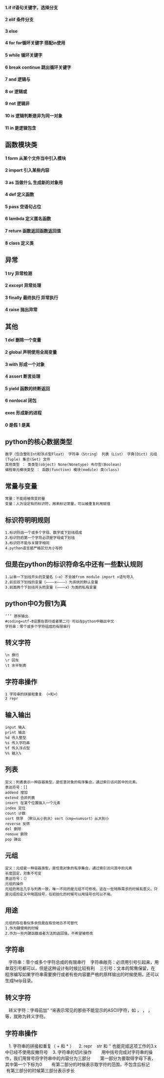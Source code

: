 #### 1.if if语句关键字，选择分支
#### 2 elif 条件分支
#### 3 else 
#### 4 for for循环关键字 搭配in使用
#### 5 while 循环关键字
#### 6 break continue 跳出循环关键字
#### 7 and 逻辑与
#### 8 or 逻辑或
#### 9 not 逻辑非
#### 10 is 逻辑判断是非为同一对象
#### 11 in 是逻辑包含
## 函数模块类
#### 1 form 从某个文件当中引入模块
#### 2 import 引入某些内容
#### 3 as 当做什么 生成新的对象用
#### 4 def 定义函数
#### 5 pass 空语句占位
#### 6 lambda 定义匿名函数
#### 7 return 函数返回函数返回值
#### 8 class 定义类
## 异常
#### 1 try 异常检测
#### 2 except 异常处理
#### 3 finally 最终执行 异常执行
#### 4 raise 抛出异常
## 其他
#### 1 del 删除一个变量
#### 2 global 声明使用全局变量
#### 3 with 形成一个对象
#### 4 assert 断言处理
#### 5 yield 函数的终断返回
#### 6 nonlocal 闭包
#### exec 形成新的进程
#### 0 是假  1 是真
## python的核心数据类型
    数字（包含整形Int和浮点型Float） 字符串（String） 列表（List） 字典(Dict) 元组(Tuple) 集合(Set) 文件
    其他类型 ： 类类型(object) None(Nonetype) 布尔型(Boolean)
    编程单元模块类型 ： 函数(function) 模块(module) 类(class)

## 常量与变量
    常量：不能给被改变的量
    变量：人为设定有的标识符，用来标记常量，可以被重复利用赋值

## 标识符明明规则
    1.标识符由一个或多个字母、数字或下划线组成
    2.标识符的第一个字符必须是字母或下划线
    3.标识符不能与关键字相同
    4.python语言是严格区分大小写的
## 但是在python的标识符命名中还有一些默认规则
    1.以单一下划线开头的变量名（—x）不会被from module import ×语句导入
    2.前后双下划线的变量（————x————）为系统的默认变量
    3.前面两个下划线开头的变量（————x）为类的私有变量

## python中0为假1为真
    ‘’‘ 原样输出
    #coding=utf-8设置在首行或者第二行 可以在python中输出中文
    字符串：零个或多个字符组成的有限串行
## 转义字符
    \n 换行
    \r 回车
    \t 水平制表

## 字符串操作
    1 字符串的拼接和重复 （+和×）
    2 repr

## 输入输出
    input 输入
    print 输出
    %d 传入整型
    %s 传入字符串
    %f 传入浮点型
    %% 输入%

## 列表
    定义：列表表示一种容器类型，是任意对象的有序集合，通过索引访问其中的元素。
    表达符号：[]
    addend 增加
    extend 合并列表
    insert 在某个位置插入一个元素
    index 定位
    count 计数
    sort 排序 （默认从小到大）sort（cmp=numsort）从大到小
    reverse 反转
    del 删除
    remove 删除
    pop 弹出  

## 元组
    定义：元组是一种容器类型，是任意对象的有序集合，通过索引访问其中的元素
    长度固定，对象不可变
    表达符号：（）
    元组的操作
    元组的用法几乎与列表一致，唯一不同的是元组不可修改，这在一些特殊需求的时候有意义。只是元组的定义中用圆括号，在初始化的时候可以用括号也可以不用。
## 用途
    元组的存在看似多余但是在有些地方不可替代
    1.作为键使用的时候
    2.作为一些内建函数或者方法的返回值，不希望被修改 
    
## 字符串
    字符串：零个或多个字符总成的有限串行
    字符串敞亮：必须用引号引起来，用单双引号都可以，但是这种设计有时候比较有利
    三引号：文本的鸳鸯保留，在程序编写如果字符串需要换行或者有些内容要严格的原样输出的时候使用。还可以生成help目录。
## 转义字符
    转义字符：字母前加” “来表示常见的那些不能显示的ASCII字符，如 ， ， ，等，就称为转义字符。
   
## 字符串操作
    1. 字符串的拼接和重复（ + 和 * ）
    2. repr
    str 和 ’‘ 也能完成这项工作的3.x中已经不使用反撇符号
    3. 字符串的切片操作
        用中括号完成对字符串的操作，我们用冒号将字符串中的内容分为三部分
        第一部分为要取得字母下表，其中第一个下标为0
        有第二部分的时候表示取字符的范围，不包含后标记
        有第三部分的时候第三部分表示步长
